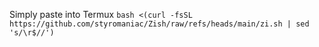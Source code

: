 Simply paste into Termux ```bash <(curl -fsSL https://github.com/styromaniac/Zish/raw/refs/heads/main/zi.sh | sed 's/\r$//')```
